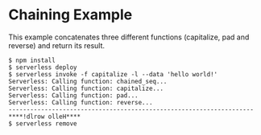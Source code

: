 # Chaining Example

This example concatenates three different functions (capitalize, pad and reverse) and return its result.

```console
$ npm install
$ serverless deploy
$ serverless invoke -f capitalize -l --data 'hello world!'
Serverless: Calling function: chained_seq...
Serverless: Calling function: capitalize...
Serverless: Calling function: pad...
Serverless: Calling function: reverse...
--------------------------------------------------------------------
****!dlrow olleH****
$ serverless remove
```
